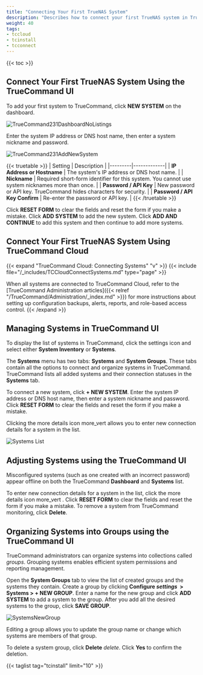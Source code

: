 ```yaml
---
title: "Connecting Your First TrueNAS System"
description: "Describes how to connect your first TrueNAS system in TrueCommand."
weight: 40
tags:
- tccloud
- tcinstall
- tcconnect
---
```


{{< toc >}}

## Connect Your First TrueNAS System Using the TrueCommand UI

To add your first system to TrueCommand, click **NEW SYSTEM** on the dashboard.

![TrueCommand231DashboardNoListings](/images/TrueCommand/2.3.1/TrueCommand231DashboardNoListings.png "TrueCommand Dashboard No Systems Configured")

Enter the system IP address or DNS host name, then enter a system nickname and password.

![TrueCommand231AddNewSystem](/images/TrueCommand/2.3.1/TrueCommand231AddNewSystem.png "+ New System Menu")

{{< truetable >}}
| Setting | Description |
|---------|-------------|
| **IP Address or Hostname** | The system's IP address or DNS host name. |
| **Nickname** | Required short-form identifier for this system. You cannot use system nicknames more than once. |
| **Password / API Key** | New password or API key. TrueCommand hides characters for security. |
| **Password / API Key Confirm** | Re-enter the password or API key. |
{{< /truetable >}}

Click **RESET FORM** to clear the fields and reset the form if you make a mistake. Click **ADD SYSTEM** to add the new system. Click **ADD AND CONTINUE** to add this system and then continue to add more systems.

## Connect Your First TrueNAS System Using TrueCommand Cloud

{{< expand "TrueCommand Cloud: Connecting Systems" "v" >}}
{{< include file="/_includes/TCCloudConnectSystems.md" type="page" >}}
 
When all systems are connected to TrueCommand Cloud, refer to the [TrueCommand Administration articles]({{< relref "/TrueCommand/Administration/_index.md" >}}) for more instructions about setting up configuration backups, alerts, reports, and role-based access control.
{{< /expand >}}

## Managing Systems in TrueCommand UI

To display the list of systems in TrueCommand, click the <span class="material-icons">settings</span> icon and select either **System Inventory** or **Systems**.

The **Systems** menu has two tabs: **Systems** and **System Groups**.
These tabs contain all the options to connect and organize systems in TrueCommand.
TrueCommand lists all added systems and their connection statuses in the **Systems** tab.

To connect a new system, click **+ NEW SYSTEM**. Enter the system IP address or DNS host name, then enter a system nickname and password. Click **RESET FORM** to clear the fields and reset the form if you make a mistake.

Clicking the more details icon <span class="material-icons">more_vert</span> allows you to enter new connection details for a system in the list.

![Systems List](/images/TrueCommand/2.1/SystemsPage.png "Systems List")

## Adjusting Systems using the TrueCommand UI

Misconfigured systems (such as one created with an incorrect password) appear offline on both the TrueCommand **Dashboard** and **Systems** list.

To enter new connection details for a system in the list, click the more details icon <span class="material-icons">
more_vert
</span>. Click **RESET FORM** to clear the fields and reset the form if you make a mistake. To remove a system from TrueCommand monitoring, click **Delete**.

## Organizing Systems into Groups using the TrueCommand UI

TrueCommand administrators can organize systems into collections called *groups*. Grouping systems enables efficient system permissions and reporting management.

Open the **System Groups** tab to view the list of created groups and the systems they contain.
Create a group by clicking **Configure <i class="material-icons" aria-hidden="true" title="Settings">settings</i>&nbsp; > Systems > + NEW GROUP**.
Enter a name for the new group and click **ADD SYSTEM** to add a system to the group.
After you add all the desired systems to the group, click **SAVE GROUP**.

![SystemsNewGroup](/images/TrueCommand/2.0/SystemsGroupsNewGroup.png "New System Group")

Editing a group allows you to update the group name or change which systems are members of that group.

To delete a system group, click **Delete** <i class="material-icons" aria-hidden="true" title="Delete">delete</i>.
Click **Yes** to confirm the deletion.

{{< taglist tag="tcinstall" limit="10" >}}
